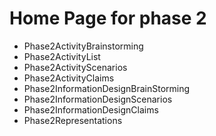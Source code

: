 <h1>Home Page for phase 2</h1>

<ul>
<li>Phase2ActivityBrainstorming</li>
<li>Phase2ActivityList</li>
<li>Phase2ActivityScenarios</li>
<li>Phase2ActivityClaims</li>
<li>Phase2InformationDesignBrainStorming</li>
<li>Phase2InformationDesignScenarios</li>
<li>Phase2InformationDesignClaims</li>
<li>Phase2Representations</li>

</ul>